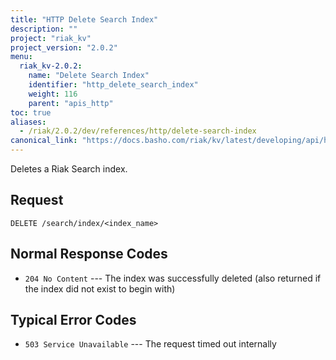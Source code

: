 ```yaml
---
title: "HTTP Delete Search Index"
description: ""
project: "riak_kv"
project_version: "2.0.2"
menu:
  riak_kv-2.0.2:
    name: "Delete Search Index"
    identifier: "http_delete_search_index"
    weight: 116
    parent: "apis_http"
toc: true
aliases:
  - /riak/2.0.2/dev/references/http/delete-search-index
canonical_link: "https://docs.basho.com/riak/kv/latest/developing/api/http/delete-search-index"
---
```


Deletes a Riak Search index.

## Request

```
DELETE /search/index/<index_name>
```

## Normal Response Codes

* `204 No Content` --- The index was successfully deleted (also returned
    if the index did not exist to begin with)

## Typical Error Codes

* `503 Service Unavailable` --- The request timed out internally
